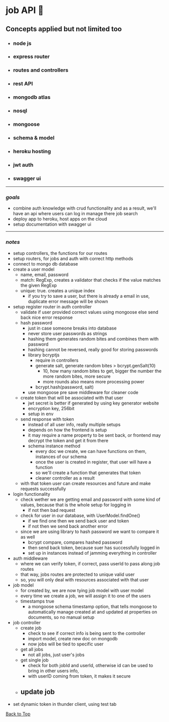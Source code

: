 <a name="custom_anchor_name"></a>

# job API :briefcase:

## Concepts applied but not limited too

- ### node js
- ### express router
- ### routes and controllers
- ### rest API
- ### mongodb atlas
- ### nosql
- ### mongoose
- ### schema & model
- ### heroku hosting
- ### jwt auth
- ### swagger ui

---

### _goals_

- combine auth knowledge with crud functionality and as a result, we'll have an api where users can log in manage there job search
- deploy app to heroku, host apps on the cloud
- setup documentation with swagger ui

---

### _notes_

- setup controllers, the functions for our routes
- setup routers, for jobs and auth with correct http methods
- connect to mongo db database
- create a user model
  - name, email, password
  - match: RegExp, creates a validator that checks if the value matches the given RegExp
  - unique: true. creates a unique index
    - if you try to save a user, but there is already a email in use, duplicate error message will be shown
- setup register router in auth controller
  - validate if user provided correct values using mongoose else send back nice error response
  - hash password
    - just in case someone breaks into database
    - never store user passwords as strings
    - hashing them generates random bites and combines them with password
    - hashing cannot be reversed, really good for storing passwords
    - library bcryptjs
      - require in controllers
      - generate salt, generate random bites > bcrypt.genSalt(10)
        - 10, how many random bites to get, bigger the number the more random bites, more secure
        - more rounds also means more processing power
      - bcrypt.hash(password, salt)
    - use mongoose pre save middleware for cleaner code
  - create token that will be associated with that user
    - jwt secret is better if generated by using key generator website
    - encryption key, 256bit
    - setup in env
  - send response with token
    - instead of all user info, really multiple setups
    - depends on how the frontend is setup
    - it may require a name property to be sent back, or frontend may decrypt the token and get it from there
    - schema instance method
      - every doc we create, we can have functions on them, instances of our schema
      - once the user is created in register, that user will have a function
      - so we'll create a function that generates that token
      - cleaner controller as a result
  - with that token user can create resources and future and make requests successfully
- login functionality
  - check wether we are getting email and password with some kind of values, because that is the whole setup for logging in
    - if not then bad request
  - check for user in our database, with UserModel.findOne()
    - if we find one then we send back user and token
    - if not then we send back another error
  - since we are using library to hash password we want to compare it as well
    - bcrypt compare, compares hashed password
    - then send back token, because suer has successfully logged in
    - set up in instances instead of jamming everything in controller
- auth middleware
  - where we can verify token, if correct, pass userId to pass along job routes
  - that way, jobs routes are protected to unique valid user
  - so, you will only deal with resources associated with that user
- job model
  - for created by, we are now tying job model with user model
  - every time we create a job, we will assign it to one of the users
  - timestamps true
    - a mongoose schema timestamp option, that tells mongoose to automatically manage created at and updated at properties on documents, so no manual setup
- job controller
  - create job
    - check to see if correct info is being sent to the controller
    - import model, create new doc on mongodb
    - now jobs will be tied to specific user
  - get all jobs
    - not all jobs, just user's jobs
  - get single job
    - check for both jobId and userId, otherwise id can be used to bring in other users info,
    - with userID coming from token, it makes it secure
  - update job
    -
- set dynamic token in thunder client, using test tab

[Back to Top](#custom_anchor_name)
